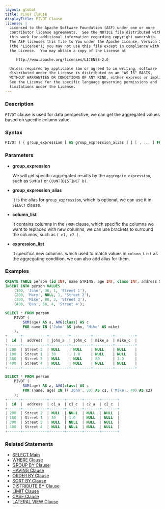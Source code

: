 ```yaml
---
layout: global
title: PIVOT Clause
displayTitle: PIVOT Clause
license: |
  Licensed to the Apache Software Foundation (ASF) under one or more
  contributor license agreements.  See the NOTICE file distributed with
  this work for additional information regarding copyright ownership.
  The ASF licenses this file to You under the Apache License, Version 2.0
  (the "License"); you may not use this file except in compliance with
  the License.  You may obtain a copy of the License at

     http://www.apache.org/licenses/LICENSE-2.0

  Unless required by applicable law or agreed to in writing, software
  distributed under the License is distributed on an "AS IS" BASIS,
  WITHOUT WARRANTIES OR CONDITIONS OF ANY KIND, either express or implied.
  See the License for the specific language governing permissions and
  limitations under the License.
---
```


### Description

`PIVOT` clause is used for data perspective, we can get the aggregated values based on specific column value.

### Syntax

```sql
PIVOT ( { group_expression [ AS group_expression_alias ] } [ , ... ] FOR column_list IN ( expression_list ) )
```

### Parameters
    
* **group_expression**

    We will get specific aggregated results by the `aggregate_expression`, such as `SUM(a)` or `COUNT(DISTINCT b)`.
    
* **group_expression_alias**

    It is the alias for `group_expression`, which is optional, we can use it in `SELECT` clause.
     
* **column_list**

    It contains columns in the `FROM` clause, which specific the columns we want to replaced with new columns, we can use brackets to surround the columns, such as `( c1, c2 )`.
      
* **expression_list**

    It specifics new columns, which used to match values in `column_List` as the aggregating condition, we can also add alias for them.
    
### Examples

```sql
CREATE TABLE person (id INT, name STRING, age INT, class INT, address STRING);
INSERT INTO person VALUES
    (100, 'John', 30, 1, 'Street 1'),
    (200, 'Mary', NULL, 1, 'Street 2'),
    (300, 'Mike', 80, 3, 'Street 3'),
    (400, 'Dan', 50, 4, 'Street 4');

SELECT * FROM person
    PIVOT (
        SUM(age) AS a, AVG(class) AS c
        FOR name IN ('John' AS john, 'Mike' AS mike)
    );
+------+-----------+---------+---------+---------+---------+
|  id  |  address  | john_a  | john_c  | mike_a  | mike_c  |
+------+-----------+---------+---------+---------+---------+
| 200  | Street 2  | NULL    | NULL    | NULL    | NULL    |
| 100  | Street 1  | 30      | 1.0     | NULL    | NULL    |
| 300  | Street 3  | NULL    | NULL    | 80      | 3.0     |
| 400  | Street 4  | NULL    | NULL    | NULL    | NULL    |
+------+-----------+---------+---------+---------+---------+

SELECT * FROM person
    PIVOT (
        SUM(age) AS a, AVG(class) AS c
        FOR (name, age) IN (('John', 30) AS c1, ('Mike', 40) AS c2)
    );
+------+-----------+-------+-------+-------+-------+
|  id  |  address  | c1_a  | c1_c  | c2_a  | c2_c  |
+------+-----------+-------+-------+-------+-------+
| 200  | Street 2  | NULL  | NULL  | NULL  | NULL  |
| 100  | Street 1  | 30    | 1.0   | NULL  | NULL  |
| 300  | Street 3  | NULL  | NULL  | NULL  | NULL  |
| 400  | Street 4  | NULL  | NULL  | NULL  | NULL  |
+------+-----------+-------+-------+-------+-------+
```

### Related Statements

* [SELECT Main](sql-ref-syntax-qry-select.html)
* [WHERE Clause](sql-ref-syntax-qry-select-where.html)
* [GROUP BY Clause](sql-ref-syntax-qry-select-groupby.html)
* [HAVING Clause](sql-ref-syntax-qry-select-having.html)
* [ORDER BY Clause](sql-ref-syntax-qry-select-orderby.html)
* [SORT BY Clause](sql-ref-syntax-qry-select-sortby.html)
* [DISTRIBUTE BY Clause](sql-ref-syntax-qry-select-distribute-by.html)
* [LIMIT Clause](sql-ref-syntax-qry-select-limit.html)
* [CASE Clause](sql-ref-syntax-qry-select-case.html)
* [LATERAL VIEW Clause](sql-ref-syntax-qry-select-lateral-view.html)
